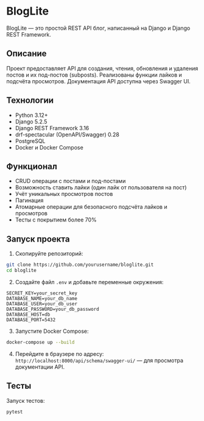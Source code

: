 # BlogLite

BlogLite — это простой REST API блог, написанный на Django и Django REST Framework.

## Описание

Проект предоставляет API для создания, чтения, обновления и удаления постов и их под-постов (subposts).
Реализованы функции лайков и подсчёта просмотров.
Документация API доступна через Swagger UI.

## Технологии

* Python 3.12+
* Django 5.2.5
* Django REST Framework 3.16
* drf-spectacular (OpenAPI/Swagger) 0.28
* PostgreSQL
* Docker и Docker Compose

## Функционал

* CRUD операции с постами и под-постами
* Возможность ставить лайки (один лайк от пользователя на пост)
* Учёт уникальных просмотров постов
* Пагинация
* Атомарные операции для безопасного подсчёта лайков и просмотров
* Тесты с покрытием более 70%

## Запуск проекта

1. Скопируйте репозиторий:

```bash
git clone https://github.com/yourusername/bloglite.git
cd bloglite
```

2. Создайте файл `.env` и добавьте переменные окружения:

```env
SECRET_KEY=your_secret_key
DATABASE_NAME=your_db_name
DATABASE_USER=your_db_user
DATABASE_PASSWORD=your_db_password
DATABASE_HOST=db
DATABASE_PORT=5432
```

3. Запустите Docker Compose:

```bash
docker-compose up --build
```

4. Перейдите в браузере по адресу:
   `http://localhost:8000/api/schema/swagger-ui/` — для просмотра документации API.

## Тесты

Запуск тестов:

```bash
pytest
```


